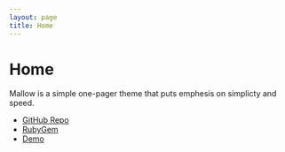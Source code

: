 ```yaml
---
layout: page
title: Home
---
```


# Home

Mallow is a simple one-pager theme that puts emphesis on simplicty and speed.

- [GitHub Repo](https://github.com/doamatto/mallow-theme)
- [RubyGem](https://rubygems.org/gems/mallow-theme)
- [Demo](https://doamatto.xyz/mallow-theme)